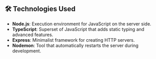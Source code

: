 ## 🛠 Technologies Used

- **Node.js**: Execution environment for JavaScript on the server side.  
- **TypeScript**: Superset of JavaScript that adds static typing and advanced features.  
- **Express**: Minimalist framework for creating HTTP servers.  
- **Nodemon**: Tool that automatically restarts the server during development.